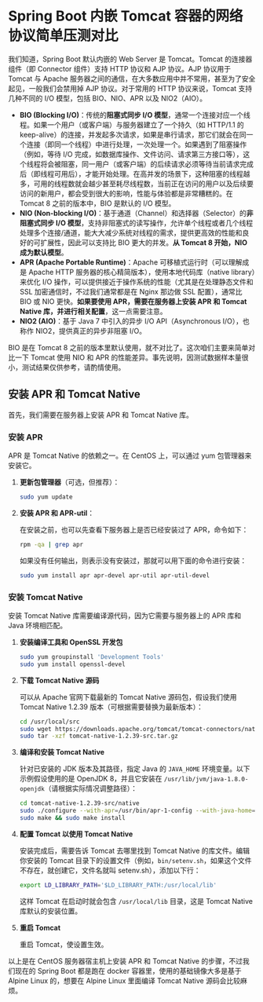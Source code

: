 # Spring Boot 内嵌 Tomcat 容器的网络协议简单压测对比

我们知道，Spring Boot 默认内嵌的 Web Server 是 Tomcat。Tomcat 的连接器组件（即 Connector 组件）支持 HTTP 协议和 AJP 协议。AJP 协议用于 Tomcat 与 Apache 服务器之间的通信，在大多数应用中并不常用，甚至为了安全起见，一般我们会禁用掉 AJP 协议。对于常用的 HTTP 协议来说，Tomcat 支持几种不同的 I/O 模型，包括 BIO、NIO、APR 以及 NIO2（AIO）。

- **BIO (Blocking I/O)**：传统的**阻塞式同步 I/O 模型**，通常一个连接对应一个线程。如果一个用户（或客户端）与服务器建立了一个持久（如 HTTP/1.1 的 keep-alive）的连接，并发起多次请求，如果是串行请求，那它们就会在同一个连接（即同一个线程）中进行处理，一次处理一个。如果遇到了阻塞操作（例如，等待 I/O 完成，如数据库操作、文件访问、请求第三方接口等），这个线程将会被阻塞，同一用户（或客户端）的后续请求必须等待当前请求完成后（即线程可用后），才能开始处理。在高并发的场景下，这种阻塞的线程越多，可用的线程数就会越少甚至耗尽线程数，当前正在访问的用户以及后续要访问的新用户，都会受到很大的影响，性能与体验都是非常糟糕的。在 Tomcat 8 之前的版本中，BIO 是默认的 I/O 模型。
- **NIO (Non-blocking I/O)**：基于通道（Channel）和选择器（Selector）的**非阻塞式同步 I/O 模型**，支持非阻塞式的读写操作，允许单个线程或者几个线程处理多个连接/通道，能大大减少系统对线程的需求，提供更高效的性能和良好的可扩展性，因此可以支持比 BIO 更大的并发。**从 Tomcat 8 开始，NIO 成为默认模型**。
- **APR (Apache Portable Runtime)**：Apache 可移植式运行时（可以理解成是 Apache HTTP 服务器的核心精简版本），使用本地代码库（native library）来优化 I/O 操作，可以提供接近于操作系统的性能（尤其是在处理静态文件和 SSL 加密通信时，不过我们通常都是在 Nginx 那边做 SSL 配置），通常比 BIO 或 NIO 更快。**如果要使用 APR，需要在服务器上安装 APR 和 Tomcat Native 库，并进行相关配置**，这一点需要注意。
- **NIO2 (AIO)**：基于 Java 7 中引入的异步 I/O API（Asynchronous I/O），也称作 NIO2，提供真正的异步非阻塞 I/O。

BIO 是在 Tomcat 8 之前的版本里默认使用，就不对比了。这次咱们主要来简单对比一下 Tomcat 使用 NIO 和 APR 的性能差异。事先说明，因测试数据样本量很小，测试结果仅供参考，请酌情使用。

## 安装 APR 和 Tomcat Native

首先，我们需要在服务器上安装 APR 和 Tomcat Native 库。

### 安装 APR

APR 是 Tomcat Native 的依赖之一。在 CentOS 上，可以通过 yum 包管理器来安装它。

1. **更新包管理器**（可选，但推荐）：
   ```sh
   sudo yum update
   ```

2. **安装 APR 和 APR-util**：

    在安装之前，也可以先查看下服务器上是否已经安装过了 APR，命令如下：

   ```sh
   rpm -qa | grep apr
   ```

    如果没有任何输出，则表示没有安装过，那就可以用下面的命令进行安装：

   ```sh
   sudo yum install apr apr-devel apr-util apr-util-devel
   ```

### 安装 Tomcat Native

安装 Tomcat Native 库需要编译源代码，因为它需要与服务器上的 APR 库和 Java 环境相匹配。

1. **安装编译工具和 OpenSSL 开发包**

   ```sh
   sudo yum groupinstall 'Development Tools'
   sudo yum install openssl-devel
   ```

2. **下载 Tomcat Native 源码**

    可以从 Apache 官网下载最新的 Tomcat Native 源码包，假设我们使用 Tomcat Native 1.2.39 版本（可根据需要替换为最新版本）：

   ```sh
   cd /usr/local/src
   sudo wget https://downloads.apache.org/tomcat/tomcat-connectors/native/1.2.39/source/tomcat-native-1.2.39-src.tar.gz
   sudo tar -xzf tomcat-native-1.2.39-src.tar.gz
   ```

3. **编译和安装 Tomcat Native**

    针对已安装的 JDK 版本及其路径，指定 Java 的 `JAVA_HOME` 环境变量。以下示例假设使用的是 OpenJDK 8，并且它安装在 `/usr/lib/jvm/java-1.8.0-openjdk`（请根据实际情况调整路径）：

   ```sh
   cd tomcat-native-1.2.39-src/native
   sudo ./configure --with-apr=/usr/bin/apr-1-config --with-java-home=/usr/lib/jvm/java-1.8.0-openjdk --with-ssl=yes --prefix=/usr/local
   sudo make && sudo make install
   ```

4. **配置 Tomcat 以使用 Tomcat Native**

    安装完成后，需要告诉 Tomcat 去哪里找到 Tomcat Native 的库文件。编辑你安装的 Tomcat 目录下的设置文件（例如，`bin/setenv.sh`，如果这个文件不存在，就创建它，文件名就叫 setenv.sh），添加以下行：

   ```sh
   export LD_LIBRARY_PATH='$LD_LIBRARY_PATH:/usr/local/lib'
   ```

   这样 Tomcat 在启动时就会包含 `/usr/local/lib` 目录，这是 Tomcat Native 库默认的安装位置。

5. **重启 Tomcat**

    重启 Tomcat，使设置生效。

以上是在 CentOS 服务器宿主机上安装 APR 和 Tomcat Native 的步骤，不过我们现在的 Spring Boot 都是跑在 docker 容器里，使用的基础镜像大多是基于 Alpine Linux 的，想要在 Alpine Linux 里面编译 Tomcat Native 源码会比较麻烦。

